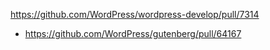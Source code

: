 https://github.com/WordPress/wordpress-develop/pull/7314

* https://github.com/WordPress/gutenberg/pull/64167
